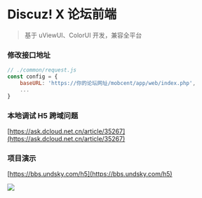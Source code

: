 # Discuz! X 论坛前端

> 基于 uViewUI、ColorUI 开发，兼容全平台


### 修改接口地址

``` javascript 
// ./common/request.js
const config = {
	baseURL: 'https://你的论坛网址/mobcent/app/web/index.php',
	...
}
```

### 本地调试 H5 跨域问题

[https://ask.dcloud.net.cn/article/35267](https://ask.dcloud.net.cn/article/35267)

### 项目演示

[https://bbs.undsky.com/h5](https://bbs.undsky.com/h5)

![](https://cdn.cloud.undsky.com/portal/discuzx/h5.png)